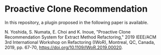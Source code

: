 # Proactive Clone Recommendation

In this repository, a plugin proposed in the following paper is available.

N. Yoshida, S. Numata, E. Choi and K. Inoue, "Proactive Clone Recommendation System for Extract Method Refactoring," 2019 IEEE/ACM 3rd International Workshop on Refactoring (IWoR), Montreal, QC, Canada, 2019, pp. 67-70, https://doi.org/10.1109/IWoR.2019.00020.
